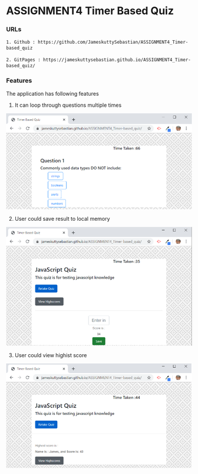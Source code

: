 # ASSIGNMENT4 Timer Based Quiz

### URLs

    1. Github : https://github.com/JameskuttySebastian/ASSIGNMENT4_Timer-based_quiz

    2. GitPages : https://jameskuttysebastian.github.io/ASSIGNMENT4_Timer-based_quiz/

###  Features

The application has following features

1. It can loop through questions multiple times

![picture alt](assets/img/question.png "Question Page")

2. User could save result to local memory

![picture alt](assets/img/savescore.png "Save score")

3. User could view highist score

![picture alt](assets/img/highestscore.png "View highest score")